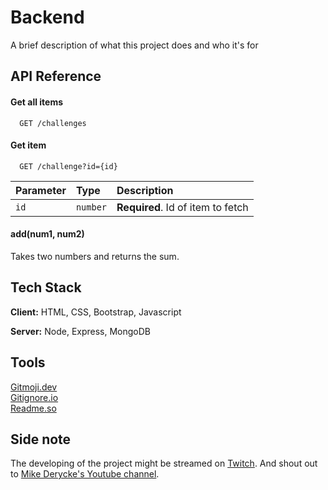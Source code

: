 # Backend

A brief description of what this project does and who it's for


## API Reference

#### Get all items

```
  GET /challenges
```

#### Get item

```
  GET /challenge?id={id}
```

| Parameter | Type     | Description                       |
| :-------- | :------- | :-------------------------------- |
| `id`      | `number` | **Required**. Id of item to fetch |

#### add(num1, num2)

Takes two numbers and returns the sum.

## Tech Stack

**Client:** HTML, CSS, Bootstrap, Javascript

**Server:** Node, Express, MongoDB

## Tools
[Gitmoji.dev](https://gitmoji.dev/)   
[Gitignore.io](https://www.toptal.com/developers/gitignore)   
[Readme.so](https://readme.so/)   
## Side note
The developing of the project might be streamed on [Twitch](https://www.twitch.tv/ecs0w).
And shout out to [Mike Derycke's Youtube channel](https://www.youtube.com/c/MikeDerycke/videos).
